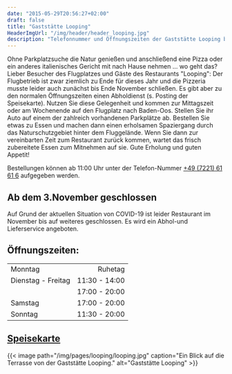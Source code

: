 ```yaml
---
date: "2015-05-29T20:56:27+02:00"
draft: false
title: "Gaststätte Looping"
HeaderImgUrl: "/img/header/header_looping.jpg"
description: "Telefonnummer und Öffnungszeiten der Gaststätte Looping beim Flugplatz Baden-Oos (neben dem Aero-Club Baden-Baden e.V.)."
---
```

Ohne Parkplatzsuche die Natur genießen und anschließend eine Pizza oder ein anderes italienisches Gericht mit nach Hause nehmen ... wo geht das?
Lieber Besucher des Flugplatzes und Gäste des Restaurants "Looping": Der Flugbetrieb ist zwar ziemlich zu Ende für dieses Jahr und die Pizzeria musste leider auch zunächst bis Ende November schließen. Es gibt aber zu den normalen Öffnungszeiten einen Abholdienst (s. Posting der Speisekarte). Nutzen Sie diese Gelegenheit und kommen zur Mittagszeit oder am Wochenende auf den Flugplatz nach Baden-Oos. Stellen Sie ihr Auto auf einem der zahlreich vorhandenen Parkplätze ab. Bestellen Sie etwas zu Essen und machen dann einen erholsamen Spaziergang durch das Naturschutzgebiet hinter dem Fluggelände. Wenn Sie dann zur vereinbarten Zeit zum Restaurant zurück kommen, wartet das frisch zubereitete Essen zum Mitnehmen auf sie. Gute Erholung und guten Appetit!
 
Bestellungen können ab 11:00 Uhr unter der Telefon-Nummer [+49 (7221) 61 61 6](tel:+49722161616) aufgegeben werden.


Ab dem 3.November geschlossen
-----------------------------
Auf Grund der aktuellen Situation von COVID-19 ist leider Restaurant im November bis auf weiteres geschlossen. 
Es wird ein Abhol-und Lieferservice angeboten.


Öffnungszeiten:
---------------
|                     |               |
| :-------------------| -------------:|
| Monntag             | Ruhetag       |
| Dienstag - Freitag  | 11:30 - 14:00 |
|                     | 17:00 - 20:00 |
| Samstag             | 17:00 - 20:00 |
| Sonntag             | 11:30 - 20:00 |


<a href="/img/pages/looping/Speisekarte.pdf">Speisekarte</a>
--------------------


{{< image path="/img/pages/looping/looping.jpg" caption="Ein Blick auf die Terrasse von der Gaststätte Looping." alt="Gaststätte Looping" >}}

